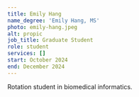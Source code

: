 ```yaml
---
title: Emily Hang
name_degree: 'Emily Hang, MS'
photo: emily-hang.jpeg
alt: propic
job_title: Graduate Student
role: student
services: []
start: October 2024
end: December 2024
---
```

Rotation student in biomedical informatics.
